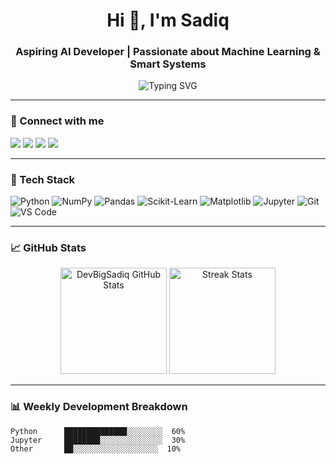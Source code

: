 <h1 align="center">Hi 👋, I'm Sadiq</h1>
<h3 align="center">Aspiring AI Developer | Passionate about Machine Learning & Smart Systems</h3>

<p align="center">
  <img src="https://readme-typing-svg.herokuapp.com?font=Fira+Code&size=20&pause=1000&center=true&vCenter=true&width=435&lines=Aspiring+AI+Engineer;Python+Lover+%7C+Machine+Learning+Explorer;Open+Source+Contributor+In+The+Making" alt="Typing SVG" />
</p>

---

### 🔗 Connect with me

<p align="left">
  <a href="https://github.com/DevBigSadiq" target="_blank"><img src="https://img.shields.io/badge/GitHub-%2312100E.svg?&style=for-the-badge&logo=github&logoColor=white" /></a>
  <a href="https://twitter.com/" target="_blank"><img src="https://img.shields.io/badge/Twitter-%231DA1F2.svg?&style=for-the-badge&logo=twitter&logoColor=white" /></a>
  <a href="https://linkedin.com/in/" target="_blank"><img src="https://img.shields.io/badge/LinkedIn-%230A66C2.svg?&style=for-the-badge&logo=linkedin&logoColor=white" /></a>
  <a href="mailto:your-email@example.com"><img src="https://img.shields.io/badge/Email-%23D14836.svg?&style=for-the-badge&logo=gmail&logoColor=white" /></a>
</p>

---

### 🧠 Tech Stack

![Python](https://img.shields.io/badge/Python-3776AB?style=flat&logo=python&logoColor=white)
![NumPy](https://img.shields.io/badge/Numpy-013243?style=flat&logo=numpy&logoColor=white)
![Pandas](https://img.shields.io/badge/Pandas-150458?style=flat&logo=pandas&logoColor=white)
![Scikit-Learn](https://img.shields.io/badge/Scikit--Learn-F7931E?style=flat&logo=scikit-learn&logoColor=white)
![Matplotlib](https://img.shields.io/badge/Matplotlib-000000?style=flat&logo=matplotlib&logoColor=white)
![Jupyter](https://img.shields.io/badge/Jupyter-F37626?style=flat&logo=jupyter&logoColor=white)
![Git](https://img.shields.io/badge/Git-F05032?style=flat&logo=git&logoColor=white)
![VS Code](https://img.shields.io/badge/VSCode-007ACC?style=flat&logo=visual-studio-code&logoColor=white)

---

### 📈 GitHub Stats

<p align="center">
  <img src="https://github-readme-stats.vercel.app/api?username=DevBigSadiq&show_icons=true&theme=tokyonight" alt="DevBigSadiq GitHub Stats" height="170px"/>
  <img src="https://github-readme-streak-stats.herokuapp.com/?user=DevBigSadiq&theme=tokyonight" alt="Streak Stats" height="170px"/>
</p>

---

### 📊 Weekly Development Breakdown

<!-- You can use tools like https://github.com/anuraghazra/github-readme-stats to generate a real one -->
```text
Python      ██████████████░░░░░░░░  60%  
Jupyter     ████████░░░░░░░░░░░░░░  30%  
Other       ██░░░░░░░░░░░░░░░░░░░  10%
